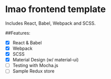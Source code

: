lmao frontend template
===
Includes React, Babel, Webpack and SCSS.


##Features:
 - [x] React & Babel
 - [x] Webpack
 - [x] SCSS
 - [x] Material Design (w/ material-ui)
 - [ ] Testing with Mocha.js
 - [ ] Sample Redux store
